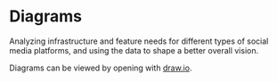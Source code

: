 # Diagrams

Analyzing infrastructure and feature needs for different types of social media platforms, and using the data to shape a better overall vision.

Diagrams can be viewed by opening with [draw.io](https://app.diagrams.net).
